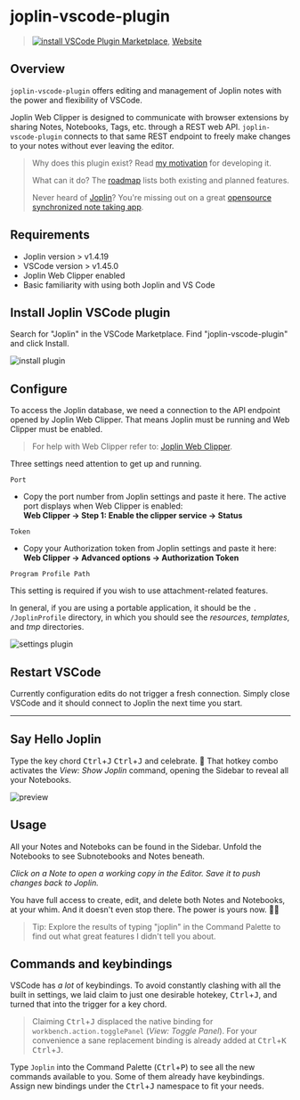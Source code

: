 # joplin-vscode-plugin

> [![install](https://img.shields.io/visual-studio-marketplace/i/rxliuli.joplin-vscode-plugin) VSCode Plugin Marketplace](https://marketplace.visualstudio.com/items?itemName=rxliuli.joplin-vscode-plugin), [Website](https://joplin-utils.rxliuli.com/zh/joplin-vscode-plugin/)

## Overview

`joplin-vscode-plugin` offers editing and management of Joplin notes with the power and flexibility of VSCode.

Joplin Web Clipper is designed to communicate with browser extensions by sharing Notes, Notebooks, Tags, etc. through a REST web API. `joplin-vscode-plugin` connects to that same REST endpoint to freely make changes to your notes without ever leaving the editor.

> Why does this plugin exist? Read [my motivation](https://joplin-utils.rxliuli.com/joplin-vscode-plugin/other/) for developing it.
>
> What can it do? The [roadmap](https://joplin-utils.rxliuli.com/joplin-vscode-plugin/other/roadmap.html) lists both existing and planned features.
>
> Never heard of [Joplin](https://joplinapp.org/)? You're missing out on a great [opensource synchronized note taking app](https://joplinapp.org/).

## Requirements

- Joplin version > v1.4.19
- VSCode version > v1.45.0
- Joplin Web Clipper enabled
- Basic familiarity with using both Joplin and VS Code

## Install Joplin VSCode plugin

Search for "Joplin" in the VSCode Marketplace. Find "joplin-vscode-plugin" and click Install.

![install plugin](https://github.com/rxliuli/joplin-vscode-plugin/blob/master/docs/_media/install-plugin.png?raw=true)

## Configure

To access the Joplin database, we need a connection to the API endpoint opened by Joplin Web Clipper. That means Joplin must be running and Web Clipper must be enabled.

> For help with Web Clipper refer to: [Joplin Web Clipper](https://joplinapp.org/clipper/).

Three settings need attention to get up and running.

`Port`

- Copy the port number from Joplin settings and paste it here. The active port displays when Web Clipper is enabled:  
  **Web Clipper -> Step 1: Enable the clipper service -> Status**

`Token`

- Copy your Authorization token from Joplin settings and paste it here:  
  **Web Clipper -> Advanced options -> Authorization Token**

`Program Profile Path`

This setting is required if you wish to use attachment-related features.

In general, if you are using a portable application, it should be the `. /JoplinProfile` directory, in which you should see the _resources_, _templates_, and _tmp_ directories.

![settings plugin](https://github.com/rxliuli/joplin-vscode-plugin/blob/master/docs/_media/joplin-settings.png?raw=true)

## Restart VSCode

Currently configuration edits do not trigger a fresh connection. Simply close VSCode and it should connect to Joplin the next time you start.

---

## Say Hello Joplin

Type the key chord <kbd>Ctrl</kbd>+<kbd>J</kbd> <kbd>Ctrl</kbd>+<kbd>J</kbd> and celebrate. :tada: That hotkey combo activates the _View: Show Joplin_ command, opening the Sidebar to reveal all your Notebooks.

![preview](https://cdn.jsdelivr.net/gh/rxliuli/img-bed/20200623085740.png)

## Usage

All your Notes and Noteboks can be found in the Sidebar. Unfold the Notebooks to see Subnotebooks and Notes beneath.

_Click on a Note to open a working copy in the Editor. Save it to push changes back to Joplin._

You have full access to create, edit, and delete both Notes and Notebooks, at your whim. And it doesn't even stop there. The power is yours now. 🦸‍♀️

> Tip: Explore the results of typing "joplin" in the Command Palette to find out what great features I didn't tell you about.

## Commands and keybindings

VSCode has _a lot_ of keybindings. To avoid constantly clashing with all the built in settings, we laid claim to just one desirable hotekey, <kbd>Ctrl</kbd>+<kbd>J</kbd>, and turned that into the trigger for a key chord.

> Claiming <kbd>Ctrl</kbd>+<kbd>J</kbd> displaced the native binding for `workbench.action.togglePanel` (_View: Toggle Panel_). For your convenience a sane replacement binding is already added at <kbd>Ctrl</kbd>+<kbd>K</kbd> <kbd>Ctrl</kbd>+<kbd>J</kbd>.

Type `Joplin` into the Command Palette (<kbd>Ctrl</kbd>+<kbd>P</kbd>) to see all the new commands available to you. Some of them already have keybindings. Assign new bindings under the <kbd>Ctrl</kbd>+<kbd>J</kbd> namespace to fit your needs.

